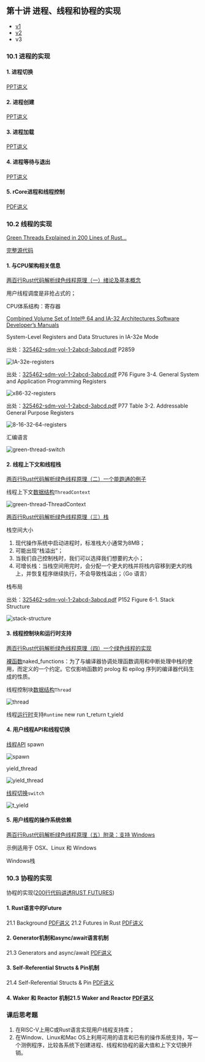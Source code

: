 ## 第十讲 进程、线程和协程的实现

 * [v1](https://github.com/LearningOS/os-lectures/blob/819ca469608126937276764cf6be6c8bdb35e96c/lecture10/ref.md)
 * [v2](https://github.com/LearningOS/os-lectures/blob/be99e6e30b6210810d0dc310fedc9f743bf4ecab/lecture10/ref.md)
 * v3

### 10.1 进程的实现

#### 1. 进程切换

[PPT讲义](http://os.cs.tsinghua.edu.cn/oscourse/OS2015/lecture12?action=AttachFile&do=get&target=12-1.pptx)
#### 2. 进程创建

[PPT讲义](http://os.cs.tsinghua.edu.cn/oscourse/OS2015/lecture12?action=AttachFile&do=get&target=12-2.pptx)

#### 3. 进程加载

[PPT讲义](http://os.cs.tsinghua.edu.cn/oscourse/OS2015/lecture12?action=AttachFile&do=get&target=12-3.pptx)
#### 4. 进程等待与退出

[PPT讲义](http://os.cs.tsinghua.edu.cn/oscourse/OS2015/lecture12?action=AttachFile&do=get&target=12-4.pptx)

#### 5. rCore进程和线程控制

[PDF讲义](https://os.cs.tsinghua.edu.cn/oscourse/OS2020spring/lecture10?action=AttachFile&do=view&target=slide-10-05.pdf)

### 10.2 线程的实现

[Green Threads Explained in 200 Lines of Rust...](https://cfsamson.gitbook.io/green-threads-explained-in-200-lines-of-rust/)

[完整源代码](https://github.com/cfsamson/example-greenthreads)

#### 1. 与CPU架构相关信息

[两百行Rust代码解析绿色线程原理（一）绪论及基本概念](https://zhuanlan.zhihu.com/p/100058478)

用户线程调度是非抢占式的；

CPU体系结构：寄存器

[Combined Volume Set of Intel® 64 and IA-32 Architectures Software Developer’s Manuals](https://software.intel.com/content/www/us/en/develop/articles/intel-sdm.html#combined)

System-Level Registers and Data Structures in IA-32e Mode

出处：[325462-sdm-vol-1-2abcd-3abcd.pdf](https://software.intel.com/content/dam/develop/external/us/en/documents-tps/325462-sdm-vol-1-2abcd-3abcd.pdf) P2859

![IA-32e-registers](figs/IA-32e-registers.png)

出处：[325462-sdm-vol-1-2abcd-3abcd.pdf](https://software.intel.com/content/dam/develop/external/us/en/documents-tps/325462-sdm-vol-1-2abcd-3abcd.pdf) P76 Figure 3-4. General System and Application Programming Registers

![x86-32-registers](figs/x86-32-registers.png)

出处：[325462-sdm-vol-1-2abcd-3abcd.pdf](https://software.intel.com/content/dam/develop/external/us/en/documents-tps/325462-sdm-vol-1-2abcd-3abcd.pdf) P77 Table 3-2. Addressable General Purpose Registers

![8-16-32-64-registers](figs/8-16-32-64-registers.png)

汇编语言

![green-thread-switch](figs/green-thread-switch.png)

#### 2. 线程上下文和线程栈

[两百行Rust代码解析绿色线程原理（二）一个能跑通的例子](https://zhuanlan.zhihu.com/p/100846626)

线程上下文[数据结构](https://github.com/cfsamson/example-greenthreads/blob/master/src/main.rs#L28)`ThreadContext`

![green-thread-ThreadContext](figs/green-thread-ThreadContext.png)

[两百行Rust代码解析绿色线程原理（三）栈](https://zhuanlan.zhihu.com/p/100964432)

栈空间大小

1. 现代操作系统中启动进程时，标准栈大小通常为8MB；
2. 可能出现“栈溢出”；
3. 当我们自己控制栈时，我们可以选择我们想要的大小；
4. 可增长栈：当栈空间用完时，会分配一个更大的栈并将栈内容移到更大的栈上，并恢复程序继续执行，不会导致栈溢出；（Go 语言）



栈布局

出处：[325462-sdm-vol-1-2abcd-3abcd.pdf](https://software.intel.com/content/dam/develop/external/us/en/documents-tps/325462-sdm-vol-1-2abcd-3abcd.pdf) P152 Figure 6-1. Stack Structure

![stack-structure](figs/stack-structure.png)



#### 3. 线程控制块和运行时支持

[两百行Rust代码解析绿色线程原理（四）一个绿色线程的实现](https://zhuanlan.zhihu.com/p/101061389)

[裸函数](https://docs.microsoft.com/zh-cn/cpp/c-language/naked-functions?view=msvc-160)naked_functions：为了与编译器协调处理函数调用和中断处理中栈的使用，而定义的一个约定。它仅影响函数的 prolog 和 epilog 序列的编译器代码生成的性质。

线程控制块[数据结构](https://github.com/cfsamson/example-greenthreads/blob/master/src/main.rs#L19)`Thread`

![thread](figs/thread.png)

线程[运行时](https://github.com/cfsamson/example-greenthreads/blob/master/src/main.rs#L49)支持`Runtime`
new
run
t_return
t_yield

#### 4. 用户线程API和线程切换

[线程API](https://github.com/cfsamson/example-greenthreads/blob/master/src/main.rs#L119)
spawn

![spawn](figs/spawn.png)

yield_thread

![yield_thread](figs/yield_thread.png)

[线程切换](https://github.com/cfsamson/example-greenthreads/blob/master/src/main.rs#L158)`switch`

![t_yield](figs/t_yield.png)

#### 5. 用户线程的操作系统依赖

[两百行Rust代码解析绿色线程原理（五）附录：支持 Windows](https://zhuanlan.zhihu.com/p/101168659)

示例适用于 OSX、Linux 和 Windows

Windows栈




### 10.3 协程的实现

协程的实现([200行代码讲透RUST FUTURES](https://stevenbai.top/rust/futures_explained_in_200_lines_of_rust/))

#### 1. Rust语言中的Future

21.1 Background [PDF讲义](https://os.cs.tsinghua.edu.cn/oscourse/OS2020spring/lecture21?action=AttachFile&do=view&target=slide-21-01.pdf)
21.2 Futures in Rust [PDF讲义](https://os.cs.tsinghua.edu.cn/oscourse/OS2020spring/lecture21?action=AttachFile&do=view&target=slide-21-02.pdf)

#### 2. Generator机制和async/await语言机制

21.3 Generators and async/await [PDF讲义](https://os.cs.tsinghua.edu.cn/oscourse/OS2020spring/lecture21?action=AttachFile&do=view&target=slide-21-03.pdf)

#### 3. Self-Referential Structs & Pin机制

21.4 Self-Referential Structs & Pin [PDF讲义](https://os.cs.tsinghua.edu.cn/oscourse/OS2020spring/lecture21?action=AttachFile&do=view&target=slide-21-04.pdf)

#### 4. Waker 和 Reactor 机制21.5 Waker and Reactor [PDF讲义](https://os.cs.tsinghua.edu.cn/oscourse/OS2020spring/lecture21?action=AttachFile&do=view&target=slide-21-05.pdf)

### 课后思考题

1. 在RISC-V上用C或Rust语言实现用户线程支持库；
2. 在Window、Linux和Mac OS上利用可用的语言和已有的操作系统支持，写一个测例程序，比较各系统下创建进程、线程和协程的最大值和上下文切换开销。